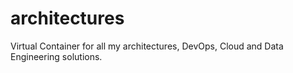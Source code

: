 # architectures
Virtual Container for all my architectures, DevOps, Cloud and Data Engineering solutions.
